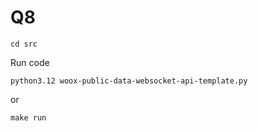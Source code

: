 # Q8
```
cd src
```
Run code
```
python3.12 woox-public-data-websocket-api-template.py
```

or
```
make run
```